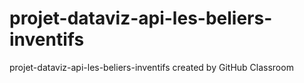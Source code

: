 # projet-dataviz-api-les-beliers-inventifs
projet-dataviz-api-les-beliers-inventifs created by GitHub Classroom
